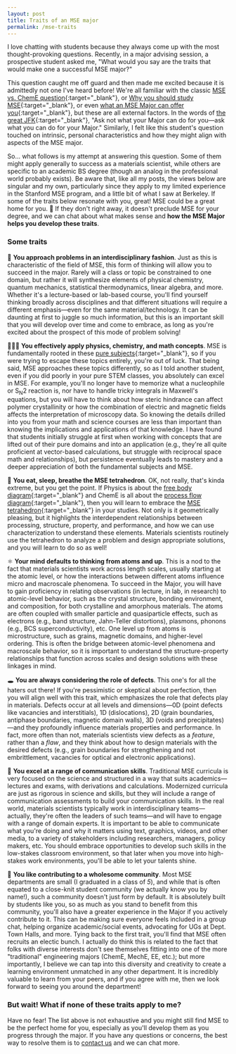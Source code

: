 ```yaml
---
layout: post
title: Traits of an MSE major
permalink: /mse-traits
---
```



I love chatting with students because they always come up with the most thought-provoking questions.
Recently, in a major advising session, a prospective student asked me, "What would you say are the traits that would make one a successful MSE major?"


This question caught me off guard and then made me excited because it is admittedly not one I've heard before!
We're all familiar with the classic [MSE vs. ChemE question](https://msestudent.com/what-is-the-difference-between-materials-science-and-chemical-engineering/){:target="_blank"}, or [Why you should study MSE](https://msestudent.com/13-reasons-why-you-should-study-materials-science-and-engineering/){:target="_blank"}, or even [what an MSE Major can offer you](https://mse.stanford.edu/academics-admissions/undergraduate-program/major){:target="_blank"}, but these are all external factors.
In the words of [the great JFK](https://www.ushistory.org/documents/ask-not.htm){:target="_blank"}, "Ask not what your Major can do for you—ask what you can do for your Major."
Similarly, I felt like this student's question touched on intrinsic, personal characteristics and how they might align with aspects of the MSE major.


So... what follows is my attempt at answering this question.
Some of them might apply generally to success as a materials scientist, while others are specific to an academic BS degree (though an analog in the professional world probably exists).
Be aware that, like all my posts, the views below are singular and my own, particularly since they apply to my limited experience in the Stanford MSE program, and a little bit of what I saw at Berkeley.
If some of the traits below resonate with you, great!
MSE could be a great home for you. 💙
If they don't right away, it doesn't preclude MSE for your degree, and we can chat about what makes sense and **how the MSE Major helps you develop these traits**.


### Some traits

🧠 **You approach problems in an interdisciplinary fashion**. 
Just as this is characteristic of the field of MSE, this form of thinking will allow you to succeed in the major.
Rarely will a class or topic be constrained to one domain, but rather it will synthesize elements of physical chemistry, quantum mechanics, statistical thermodynamics, linear algebra, and more.
Whether it's a lecture-based or lab-based course, you'll find yourself thinking broadly across disciplines and that different situations will require a different emphasis—even for the same material/technology.
It can be daunting at first to juggle so much information, but this is an important skill that you will develop over time and come to embrace, as long as you're excited about the prospect of this mode of problem solving!


👩🏽‍🔬 **You effectively apply physics, chemistry, and math concepts**.
MSE is fundamentally rooted in these [pure subjects](https://xkcd.com/435/){:target="_blank"}, so if you were trying to escape these topics entirely, you're out of luck.
That being said, MSE approaches these topics differently, so as I told another student, even if you did poorly in your pure STEM classes, you absolutely can excel in MSE.
For example, you'll no longer have to memorize what a nucleophile or S<sub>N</sub>2 reaction is, nor have to handle tricky integrals in Maxwell's equations, but you will have to think about how steric hindrance can affect polymer crystallinity or how the combination of electric and magnetic fields affects the interpretation of microscopy data.
So knowing the details drilled into you from your math and science courses are less than important than knowing the implications and applications of that knowledge.
I have found that students initially struggle at first when working with concepts that are lifted out of their pure domains and into an application (e.g., they're all quite proficient at vector-based calculations, but struggle with reciprocal space math and relationships), but persistence eventually leads to mastery and a deeper appreciation of both the fundamental subjects and MSE.


🔺 **You eat, sleep, breathe the MSE tetrahedron**.
OK, not really, that's kinda extreme, but you get the point.
If Physics is about the [free body diagram](https://en.wikipedia.org/wiki/Free_body_diagram){:target="_blank"} and ChemE is all about the [process flow diagram](https://en.wikipedia.org/wiki/Process_flow_diagram){:target="_blank"}, then you will learn to embrace the [MSE tetrahedron](https://en.wikipedia.org/wiki/Materials_science#Fundamentals){:target="_blank"} in your studies.
Not only is it geometrically pleasing, but it highlights the interdependent relationships between processing, structure, property, and performance, and how we can use characterization to understand these elements.
Materials scientists routinely use the tetrahedron to analyze a problem and design appropriate solutions, and you will learn to do so as well!


⚛ **Your mind defaults to thinking from atoms and up**.
This is a nod to the fact that materials scientists work across length scales, usually starting at the atomic level, or how the interactions between different atoms influence micro and macroscale phenomena.
To succeed in the Major, you will have to gain proficiency in relating observations (in lecture, in lab, in research) to atomic-level behavior, such as the crystal structure, bonding environment, and composition, for both crystalline and amorphous materials.
The atoms are often coupled with smaller particle and quasiparticle effects, such as electrons (e.g., band structure, Jahn-Teller distortions), plasmons, phonons (e.g., BCS superconductivity), etc. 
One level up from atoms is microstructure, such as grains, magnetic domains, and higher-level ordering. 
This is often the bridge between atomic-level phenomena and macroscale behavior, so it is important to understand the structure-property relationships that function across scales and design solutions with these linkages in mind.


🕳 **You are always considering the role of defects**.
This one's for all the haters out there!
If you're pessimistic or skeptical about perfection, then you will align well with this trait, which emphasizes the role that defects play in materials.
Defects occur at all levels and dimensions—0D (point defects like vacancies and interstitials), 1D (dislocations), 2D (grain boundaries, antiphase boundaries, magnetic domain walls), 3D (voids and precipitates)—and they profoundly influence materials properties and performance.
In fact, more often than not, materials scientists view defects as a _feature_, rather than a _flaw_, and they think about how to design materials with the desired defects (e.g., grain boundaries for strengthening and not embrittlement, vacancies for optical and electronic applications).


📝 **You excel at a range of communication skills**.
Traditional MSE curricula is very focused on the science and structured in a way that suits academics—lectures and exams, with derivations and calculations.
Modernized curricula are just as rigorous in science and skills, but they will include a range of communication assessments to build your communication skills.
In the real world, materials scientists typically work in interdisciplinary teams—actually, they're often the leaders of such teams—and will have to engage with a range of domain experts.
It is important to be able to communicate what you're doing and why it matters using text, graphics, videos, and other media, to a variety of stakeholders including researchers, managers, policy makers, etc.
You should embrace opportunities to develop such skills in the low-stakes classroom environment, so that later when you move into high-stakes work environments, you'll be able to let your talents shine.


💖 **You like contributing to a wholesome community**.
Most MSE departments are small (I graduated in a class of _5_), and while that is often equated to a close-knit student community (we actually know you by name!), such a community doesn't just form by default. 
It is absolutely built by students like you, so as much as you stand to benefit from this community, you'll also have a greater experience in the Major if you actively contribute to it. 
This can be making sure everyone feels included in a group chat, helping organize academic/social events, advocating for UGs at Dept. Town Halls, and more.
Tying back to the first trait, you'll find that MSE often recruits an electic bunch.
I actually do think this is related to the fact that folks with diverse interests don't see themselves fitting into one of the more "traditional" engineering majors (ChemE, MechE, EE, etc.); but more importantly, I believe we can tap into this diversity and creativity to create a learning environment unmatched in any other department.
It is incredibly valuable to learn from your peers, and if you agree with me, then we look forward to seeing you around the department!


### But wait! What if none of these traits apply to me?

Have no fear! 
The list above is not exhaustive and you might still find MSE to be the perfect home for you, especially as you'll develop them as you progress through the major.
If you have any questions or concerns, the best way to resolve them is to [contact us](mailto:mse-ug-advising@stanford.edu) and we can chat more.
